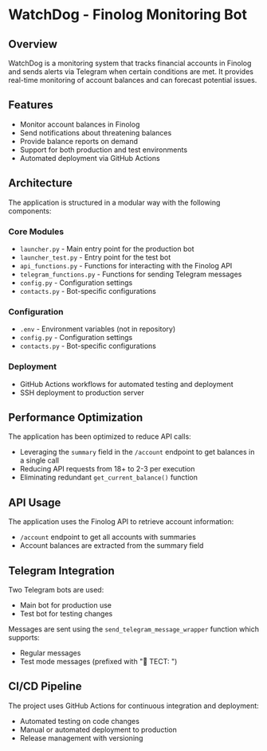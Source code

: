 # WatchDog - Finolog Monitoring Bot

## Overview
WatchDog is a monitoring system that tracks financial accounts in Finolog and sends alerts via Telegram when certain conditions are met. It provides real-time monitoring of account balances and can forecast potential issues.

## Features
- Monitor account balances in Finolog
- Send notifications about threatening balances
- Provide balance reports on demand
- Support for both production and test environments
- Automated deployment via GitHub Actions

## Architecture
The application is structured in a modular way with the following components:

### Core Modules
- `launcher.py` - Main entry point for the production bot
- `launcher_test.py` - Entry point for the test bot
- `api_functions.py` - Functions for interacting with the Finolog API
- `telegram_functions.py` - Functions for sending Telegram messages
- `config.py` - Configuration settings
- `contacts.py` - Bot-specific configurations

### Configuration
- `.env` - Environment variables (not in repository)
- `config.py` - Configuration settings
- `contacts.py` - Bot-specific configurations

### Deployment
- GitHub Actions workflows for automated testing and deployment
- SSH deployment to production server

## Performance Optimization
The application has been optimized to reduce API calls:
- Leveraging the `summary` field in the `/account` endpoint to get balances in a single call
- Reducing API requests from 18+ to 2-3 per execution
- Eliminating redundant `get_current_balance()` function

## API Usage
The application uses the Finolog API to retrieve account information:
- `/account` endpoint to get all accounts with summaries
- Account balances are extracted from the summary field

## Telegram Integration
Two Telegram bots are used:
- Main bot for production use
- Test bot for testing changes

Messages are sent using the `send_telegram_message_wrapper` function which supports:
- Regular messages
- Test mode messages (prefixed with "🧪 ТЕСТ: ")

## CI/CD Pipeline
The project uses GitHub Actions for continuous integration and deployment:
- Automated testing on code changes
- Manual or automated deployment to production
- Release management with versioning